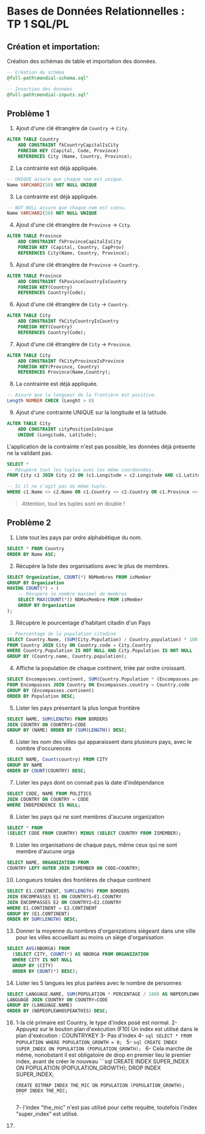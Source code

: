 # Bases de Données Relationnelles : TP 1 SQL/PL

## Création et importation:
Création des schémas de table et importation des données.
```sql
-- Création du schéma 
@full-path\mondial-schema.sql"

-- Insertion des données
@full-path\mondial-inputs.sql"
```

## Problème 1
1. Ajout d'une clé étrangère de `Country` -> `City`.
```sql
ALTER TABLE Country
    ADD CONSTRAINT fkCountryCapitalIsCity
    FOREIGN KEY (Capital, Code, Province)
    REFERENCES City (Name, Country, Province);
```

2. La contrainte est déjà appliquée.
```sql
-- UNIQUE assure que chaque nom est unique.
Name VARCHAR2(50) NOT NULL UNIQUE
```

3. La contrainte est déjà appliquée.
```sql
-- NOT NULL assure que chaque nom est connu.
Name VARCHAR2(50) NOT NULL UNIQUE
```

4. Ajout d'une clé étrangère de `Province` -> `City`.
```sql
ALTER TABLE Province
    ADD CONSTRAINT fkProvinceCapitalIsCity
    FOREIGN KEY (Capital, Country, CapProv)
    REFERENCES City(Name, Country, Province);
```

5. Ajout d'une clé étrangère de `Province` -> `Country`.
```sql
ALTER TABLE Province
    ADD CONSTRAINT fkPovinceCountryIsCountry
    FOREIGN KEY(Country)
    REFERENCES Country(Code);
```

6. Ajout d'une clé étrangère de `City` -> `Country`.
```sql
ALTER TABLE City
    ADD CONSTRAINT fkCityCountryIsCountry
    FOREIGN KEY(Country)
    REFERENCES Country(Code);
```

7. Ajout d'une clé étrangère de `City` -> `Province`.
```sql
ALTER TABLE City
    ADD CONSTRAINT fkCityProvinceIsProvince
    FOREIGN KEY(Province, Country)
    REFERENCES Province(Name,Country);
```

8. La contrainte est déjà appliquée.
```sql
-- Assure que la longueur de la frontière est positive.
Length NUMBER CHECK (Lenght > 0)
```
9. Ajout d'une contrainte UNIQUE sur la longitude et la latitude.
```sql
ALTER TABLE City
    ADD CONSTRAINT cityPositionIsUnique
    UNIQUE (Longitude, Latitude);
```

L'application de la contrainte n'est pas possible, les données déjà présente ne la validant pas.
```sql
SELECT *
-- Récupère tout les tuples avec les même coordonnées.
FROM City c1 JOIN City c2 ON (c1.Longitude = c2.Longitude AND c1.Latitude = c2.Latitude)

-- Si il ne s'agit pas du même tuple.
WHERE c1.Name <> c2.Name OR c1.Country <> c2.Country OR c1.Province <> c2.Province;
```
> Attention, tout les tuples sont en double !

## Problème 2
1. Liste tout les pays par ordre alphabétique du nom.
```sql
SELECT * FROM Country
ORDER BY Name ASC;
```

2. Récupère la liste des organisations avec le plus de membres.
```sql
SELECT Organization, COUNT(*) NbMembres FROM isMember
GROUP BY Organization
HAVING COUNT(*) = (
    -- Récupère le nombre maximal de membres
    SELECT MAX(COUNT(*)) NbMaxMembre FROM isMember
    GROUP BY Organization
);
```

3. Récupère le pourcentage d'habitant citadin d'un Pays
```sql
-- Pourcentage de la population citadine
SELECT Country.Name, (SUM(City.Population) / Country.population) * 100 PopCitadine
FROM Country JOIN City ON Country.code = City.Country
WHERE Country.Population IS NOT NULL AND City.Population IS NOT NULL
GROUP BY (Country.name, Country.population);
```

4. Affiche la population de chaque continent, triée par ordre croissant.
```sql
SELECT Encompasses.continent, SUM(Country.Population * (Encompasses.percentage / 100)) Population
FROM Encompasses JOIN Country ON Encompasses.country = Country.code
GROUP BY (Encompasses.continent)
ORDER BY Population DESC;
```

5. Lister les pays présentant la plus longue frontière
```sql
SELECT NAME, SUM(LENGTH) FROM BORDERS
JOIN COUNTRY ON COUNTRY1=CODE
GROUP BY (NAME) ORDER BY (SUM(LENGTH)) DESC;
```

6. Lister les nom des villes qui apparaissent dans plusieurs pays, avec le nombre d'occurences
```sql
SELECT NAME, Count(country) FROM CITY
GROUP BY NAME
ORDER BY COUNT(COUNTRY) DESC;
```

7. Lister les pays dont on connait pas la date d'indépendance
```sql
SELECT CODE, NAME FROM POLITICS
JOIN COUNTRY ON COUNTRY = CODE
WHERE INDEPENDENCE IS NULL;
```

8. Lister les pays qui ne sont membres d'aucune organization
```sql
SELECT * FROM
(SELECT CODE FROM COUNTRY) MINUS (SELECT COUNTRY FROM ISMEMBER);
```

9. Lister les organisations de chaque pays, même ceux qui ne sont membre d'aucune orga
```sql
SELECT NAME, ORGANIZATION FROM
COUNTRY LEFT OUTER JOIN ISMEMBER ON CODE=COUNTRY;
```

10. Longueurs totales des frontières de chaque continent
```sql
SELECT E1.CONTINENT, SUM(LENGTH) FROM BORDERS 
JOIN ENCOMPASSES E1 ON COUNTRY1=E1.COUNTRY
JOIN ENCOMPASSES E2 ON COUNTRY2=E2.COUNTRY
WHERE E1.CONTINENT = E2.CONTINENT
GROUP BY (E1.CONTINENT)
ORDER BY SUM(LENGTH) DESC;
```

13. Donner la moyenne du nombres d'organizations siégeant dans une ville pour les villes accueillant au moins un siège d'organisation
```sql
SELECT AVG(NBORGA) FROM 
  (SELECT CITY, COUNT(*) AS NBORGA FROM ORGANIZATION
  WHERE CITY IS NOT NULL
  GROUP BY (CITY)
  ORDER BY COUNT(*) DESC);
```

14. Lister les 5 langues les plus parlées avec le nombre de personnes
```sql
SELECT LANGUAGE.NAME, SUM(POPULATION * PERCENTAGE / 100) AS NBPEOPLEWHOSPEAKTHIS FROM 
LANGUAGE JOIN COUNTRY ON COUNTRY=CODE
GROUP BY (LANGUAGE.NAME)
ORDER BY (NBPEOPLEWHOSPEAKTHIS) DESC;
```

16.
    1-la clé primaire est Country, le type d'index posé est normal.
    2- Appuyez sur le bouton plan d'exécution (F10)
       Un index est utilisé dans le plan d'exécution : COUNTRYKEY
    3- Pas d'index
    4- ```sql
        SELECT * FROM POPULATION WHERE POPULATION_GROWTH = 0;
        ```
    5- ```sql
        CREATE INDEX SUPER_INDEX ON POPULATION (POPULATION_GROWTH);
        ```
    6- Cela marche de même, nonobstant il est obligatoire de drop en premier lieu le premier index, avant de créer le nouveau
        ```sql
        CREATE INDEX SUPER_INDEX ON POPULATION (POPULATION_GROWTH);
        DROP INDEX SUPER_INDEX;

        CREATE BITMAP INDEX THE_MIC ON POPULATION (POPULATION_GROWTH);
        DROP INDEX THE_MIC;
        ```
    7- l'index "the_mic" n'est pas utilisé pour cette requête, toutefois l'index "super_index" est utilisé.

17.
```sql

```
